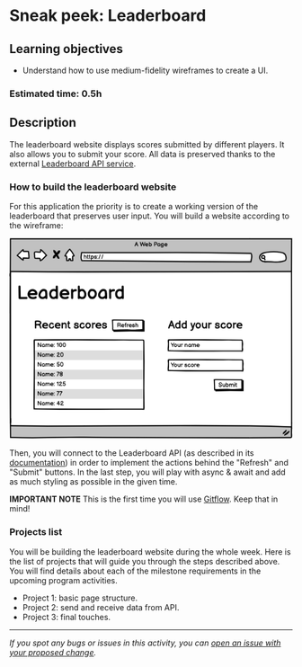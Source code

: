 # Sneak peek: Leaderboard

## Learning objectives

- Understand how to use medium-fidelity wireframes to create a UI.

### Estimated time: 0.5h

## Description

The leaderboard website displays scores submitted by different players. It also allows you to submit your score. All data is preserved thanks to the external [Leaderboard API service](https://www.notion.so/microverse/Leaderboard-API-service-24c0c3c116974ac49488d4eb0267ade3).

### How to build the leaderboard website

For this application the priority is to create a working version of the leaderboard that preserves user input. You will build a website according to the wireframe:

<p align="center">
  <img src="./images/leaderboard_wireframe.png" alt="Wireframe" />
</p>

Then, you will connect to the Leaderboard API (as described in its [documentation]((https://www.notion.so/microverse/Leaderboard-API-service-24c0c3c116974ac49488d4eb0267ade3))) in order to implement the actions behind the "Refresh" and "Submit" buttons. In the last step, you will play with async & await and add as much styling as possible in the given time.

**IMPORTANT NOTE** This is the first time you will use [Gitflow](https://github.com/microverseinc/curriculum-transversal-skills/blob/main/git-github/articles/gitflow.md). Keep that in mind!

### Projects list

You will be building the leaderboard website during the whole week. Here is the list of projects that will guide you through the steps described above. You will find details about each of the milestone requirements in the upcoming program activities.

- Project 1: basic page structure.
- Project 2: send and receive data from API.
- Project 3: final touches.

------

_If you spot any bugs or issues in this activity, you can [open an issue with your proposed change](https://github.com/microverseinc/curriculum-transversal-skills/blob/main/git-github/articles/open_issue.md)._
